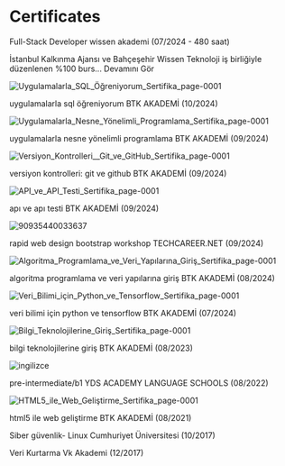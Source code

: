 # Certificates

Full-Stack Developer
wissen akademi
(07/2024 - 480 saat)

İstanbul Kalkınma Ajansı ve Bahçeşehir Wissen Teknoloji iş birliğiyle düzenlenen %100 burs... Devamını Gör


![Uygulamalarla_SQL_Öğreniyorum_Sertifika_page-0001](https://github.com/user-attachments/assets/e2d5d003-0c76-4886-9a90-cb54a8973b5e)

uygulamalarla sql öğreniyorum
BTK AKADEMİ
(10/2024)

![Uygulamalarla_Nesne_Yönelimli_Programlama_Sertifika_page-0001](https://github.com/user-attachments/assets/2486a2d7-5111-4762-a086-3a46f6baa087)

uygulamalarla nesne yönelimli programlama
BTK AKADEMİ
(09/2024)

![Versiyon_Kontrolleri__Git_ve_GitHub_Sertifika_page-0001](https://github.com/user-attachments/assets/114edcff-4d71-419b-b979-60e65919c007)

versiyon kontrolleri: git ve github
BTK AKADEMİ
(09/2024)

![API_ve_API_Testi_Sertifika_page-0001](https://github.com/user-attachments/assets/3f0ab1a8-560e-4882-8cf1-946eda843fa0)

apı ve apı testi
BTK AKADEMİ
(09/2024)

![90935440033637](https://github.com/user-attachments/assets/9836dbf8-96b3-4cdc-8ee6-97bacd38f85a)

rapid web design bootstrap workshop
TECHCAREER.NET
(09/2024)

![Algoritma_Programlama_ve_Veri_Yapılarına_Giriş_Sertifika_page-0001](https://github.com/user-attachments/assets/12cd9eda-8c0e-438a-a9bf-0af05b2a3382)

algoritma programlama ve veri yapılarına giriş
BTK AKADEMİ
(08/2024)

![Veri_Bilimi_için_Python_ve_Tensorflow_Sertifika_page-0001](https://github.com/user-attachments/assets/500f9f1e-fdd2-45c8-b0e8-0878c9c2c91a)

veri bilimi için python ve tensorflow
BTK AKADEMİ
(07/2024)

![Bilgi_Teknolojilerine_Giriş_Sertifika_page-0001](https://github.com/user-attachments/assets/0c2d1d4f-2dae-474c-ad7f-8acc2740cd3b)

bilgi teknolojilerine giriş
BTK AKADEMİ
(08/2023)

![ingilizce](https://github.com/user-attachments/assets/c4c4f9ad-05b4-42c3-a557-0fc3bb8b1a2f)

pre-intermediate/b1
YDS ACADEMY LANGUAGE SCHOOLS
(08/2022)

![HTML5_ile_Web_Geliştirme_Sertifika_page-0001](https://github.com/user-attachments/assets/c1bdfe1c-0aad-404f-8e49-f8947ea1bc5c)

html5 ile web geliştirme
BTK AKADEMİ
(08/2021)


Siber güvenlik- Linux
Cumhuriyet Üniversitesi
(10/2017)

Veri Kurtarma
Vk Akademi
(12/2017)
